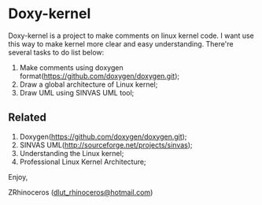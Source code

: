 Doxy-kernel
===============
Doxy-kernel is a project to make comments on linux kernel code. 
I want use this way to make kernel more clear and easy understanding.
There're several tasks to do list below:
1. Make comments using doxygen format(https://github.com/doxygen/doxygen.git);
2. Draw a global architecture of Linux kernel;
3. Draw UML using SINVAS UML tool;

Related
---------
1. Doxygen(https://github.com/doxygen/doxygen.git);
2. SINVAS UML(http://sourceforge.net/projects/sinvas);
3. Understanding the Linux kernel;
4. Professional Linux Kernel Architecture;

Enjoy,

ZRhinoceros (dlut_rhinoceros@hotmail.com)
